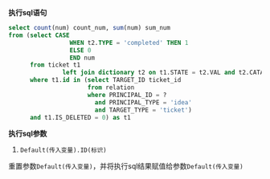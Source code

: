 <p class="panel-title"><b>执行sql语句</b></p>

```sql
select count(num) count_num, sum(num) sum_num 
from (select CASE
                 WHEN t2.TYPE = 'completed' THEN 1
                 ELSE 0
                 END num
      from ticket t1
               left join dictionary t2 on t1.STATE = t2.VAL and t2.CATALOG = 'ticket_state'
      where t1.id in (select TARGET_ID ticket_id
                      from relation
                      where PRINCIPAL_ID = ?
                        and PRINCIPAL_TYPE = 'idea'
                        and TARGET_TYPE = 'ticket')
      and t1.IS_DELETED = 0) as t1
```

<p class="panel-title"><b>执行sql参数</b></p>

1. `Default(传入变量).ID(标识)`

重置参数`Default(传入变量)`，并将执行sql结果赋值给参数`Default(传入变量)`
